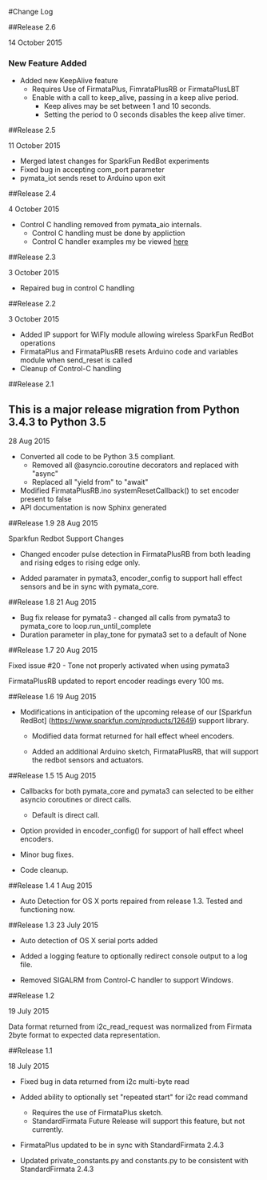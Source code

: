 #Change Log

##Release 2.6

14 October 2015

### New Feature Added
* Added new KeepAlive feature
    * Requires Use of FirmataPlus, FimrataPlusRB or FirmataPlusLBT
    * Enable with a call to keep_alive, passing in a keep alive period.
        * Keep alives may be set between 1 and 10 seconds.
        * Setting the period to 0 seconds disables the keep alive timer.

##Release 2.5

11 October 2015

* Merged latest changes for SparkFun RedBot experiments
* Fixed bug in accepting com_port parameter
* pymata_iot sends reset to Arduino upon exit

##Release 2.4

4 October 2015

* Control C handling removed from pymata_aio internals.
    * Control C handling must be done by appliction
    * Control C handler examples my be viewed [here](https://github.com/MrYsLab/pymata-aio/tree/master/examples/control_C_handlers)

##Release 2.3

3 October 2015

* Repaired bug in control C handling


##Release 2.2

3 October 2015

* Added IP support for WiFly module allowing wireless SparkFun RedBot operations
* FirmataPlus and FirmataPlusRB resets Arduino code and variables module when send_reset is called
* Cleanup of Control-C handling


##Release 2.1

## This is a major release migration from Python 3.4.3 to Python 3.5

28 Aug 2015

* Converted all code to be Python 3.5 compliant.
    * Removed all @asyncio.coroutine decorators and replaced with "async"
    * Replaced all "yield from" to "await"
* Modified FirmataPlusRB.ino systemResetCallback() to set encoder present to false
* API documentation is now Sphinx generated


##Release 1.9
28 Aug 2015

Sparkfun Redbot Support Changes

* Changed encoder pulse detection in FirmataPlusRB from both leading and rising edges to rising edge only.

* Added paramater in pymata3, encoder_config to support hall effect sensors and be in sync with pymata_core.


##Release 1.8
21 Aug 2015

* Bug fix release for pymata3 - changed all calls from pymata3 to pymata_core to loop.run_until_complete
* Duration parameter in play_tone for pymata3 set to a default of None

##Release 1.7
20 Aug 2015

Fixed issue #20 - Tone not properly activated when using pymata3

FirmataPlusRB updated to report encoder readings every 100 ms.

##Release 1.6
19 Aug 2015

* Modifications in anticipation of the upcoming release of our [Sparkfun RedBot]
(https://www.sparkfun.com/products/12649) support library.

    * Modified data format returned for hall effect wheel encoders.

    * Added an additional Arduino sketch, FirmataPlusRB, that will support the redbot sensors and actuators.

##Release 1.5
15 Aug 2015

* Callbacks for both pymata_core and pymata3 can selected to be either asyncio coroutines or direct calls.
    * Default is direct call.
    
* Option provided in encoder_config() for support of hall effect wheel encoders.

* Minor bug fixes.

* Code cleanup.

##Release 1.4
1 Aug 2015

* Auto Detection for OS X ports repaired from release 1.3. Tested and functioning now.


##Release 1.3
23 July 2015

* Auto detection of OS X serial ports added

* Added a logging feature to optionally redirect console output to a log file.

* Removed SIGALRM from Control-C handler to support Windows.


##Release 1.2

19 July 2015

Data format returned from i2c_read_request was normalized from Firmata 2byte format to expected data 
representation.



##Release 1.1

18 July 2015

* Fixed bug in data returned from i2c multi-byte read

* Added ability to optionally set "repeated start" for i2c read command
    * Requires the use of FirmataPlus sketch.
    * StandardFirmata Future Release will support this feature, but not currently.

* FirmataPlus updated to be in sync with StandardFirmata 2.4.3

* Updated private_constants.py and constants.py to be consistent with StandardFirmata 2.4.3
    
    
